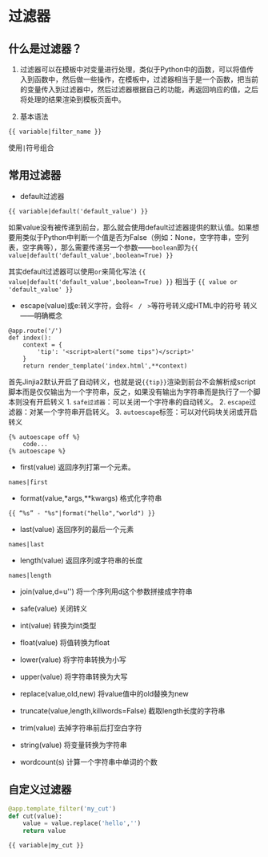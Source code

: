 # 过滤器
## 什么是过滤器？
1. 过滤器可以在模板中对变量进行处理，类似于Python中的函数，可以将值传入到函数中，然后做一些操作，在模板中，过滤器相当于是一个函数，把当前的变量传入到过滤器中，然后过滤器根据自己的功能，再返回响应的值，之后将处理的结果渲染到模板页面中。

2. 基本语法

`{{ variable|filter_name }}`

使用`|`符号组合

## 常用过滤器
- default过滤器

`{{ variable|default('default_value') }}`

如果value没有被传递到前台，那么就会使用default过滤器提供的默认值。如果想要用类似于Python中判断一个值是否为False（例如：None，空字符串，空列表，空字典等），那么需要传递另一个参数——`boolean`即为`{{ value|default('default_value',boolean=True) }}`

其实default过滤器可以使用`or`来简化写法
`{{ value|default('default_value',boolean=True) }}`
相当于
`{{ value or 'default_value' }}`

- escape(value)或e:转义字符，会将`< ` `/` ` >`等符号转义成HTML中的符号
    转义——明确概念
```
@app.route('/')
def index():
    context = {
        'tip': '<script>alert("some tips")</script>'
    }
    return render_template('index.html',**context)

```
首先Jinjia2默认开启了自动转义，也就是说`{{tip}}`渲染到前台不会解析成script脚本而是仅仅输出为一个字符串，反之，如果没有输出为字符串而是执行了一个脚本则没有开启转义
    1. `safe过滤器`：可以关闭一个字符串的自动转义。
    2. `escape`过滤器：对某一个字符串开启转义。
    3. `autoescape`标签：可以对代码块关闭或开启转义
```
{% autoescape off %}
    code...
{% autoescape %}
```
- first(value) 返回序列打第一个元素。
```
names|first
```
- format(value,*args,**kwargs) 格式化字符串
```
{{ “%s” - "%s"|format("hello","world") }}
```
- last(value) 返回序列的最后一个元素
```
names|last
```
- length(value) 返回序列或字符串的长度
```
names|length
```
- join(value,d=u'') 将一个序列用d这个参数拼接成字符串

- safe(value) 关闭转义

- int(value) 转换为int类型

- float(value) 将值转换为float 

- lower(value) 将字符串转换为小写

- upper(value) 将字符串转换为大写

- replace(value,old,new) 将value值中的old替换为new

- truncate(value,length,killwords=False) 截取length长度的字符串

- trim(value) 去掉字符串前后打空白字符

- string(value) 将变量转换为字符串

- wordcount(s) 计算一个字符串中单词的个数

## 自定义过滤器
```app.py
@app.template_filter('my_cut')
def cut(value):
    value = value.replace('hello','')
    return value
```
```html
{{ variable|my_cut }}
```